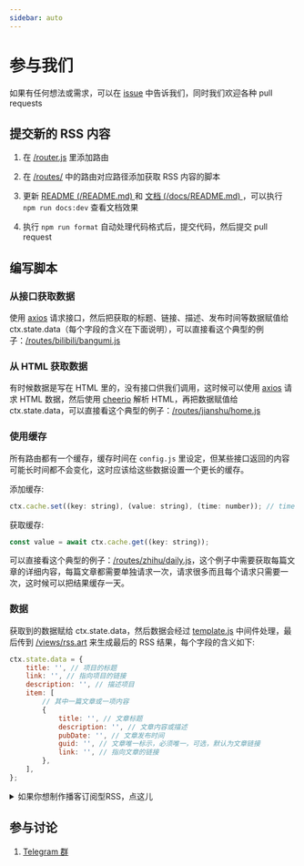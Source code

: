 ```yaml
---
sidebar: auto
---
```


# 参与我们

如果有任何想法或需求，可以在 [issue](https://github.com/DIYgod/RSSHub/issues) 中告诉我们，同时我们欢迎各种 pull requests

## 提交新的 RSS 内容

1.  在 [/router.js](https://github.com/DIYgod/RSSHub/blob/master/router.js) 里添加路由

1.  在 [/routes/](https://github.com/DIYgod/RSSHub/tree/master/routes) 中的路由对应路径添加获取 RSS 内容的脚本

1.  更新 [README (/README.md) ](https://github.com/DIYgod/RSSHub/blob/master/README.md) 和 [文档 (/docs/README.md) ](https://github.com/DIYgod/RSSHub/blob/master/docs/README.md)，可以执行 `npm run docs:dev` 查看文档效果

1.  执行 `npm run format` 自动处理代码格式后，提交代码，然后提交 pull request

## 编写脚本

### 从接口获取数据

使用 [axios](https://github.com/axios/axios) 请求接口，然后把获取的标题、链接、描述、发布时间等数据赋值给 ctx.state.data（每个字段的含义在下面说明），可以直接看这个典型的例子：[/routes/bilibili/bangumi.js](https://github.com/DIYgod/RSSHub/blob/master/routes/bilibili/bangumi.js)

### 从 HTML 获取数据

有时候数据是写在 HTML 里的，没有接口供我们调用，这时候可以使用 [axios](https://github.com/axios/axios) 请求 HTML 数据，然后使用 [cheerio](https://github.com/cheeriojs/cheerio) 解析 HTML，再把数据赋值给 ctx.state.data，可以直接看这个典型的例子：[/routes/jianshu/home.js](https://github.com/DIYgod/RSSHub/blob/master/routes/jianshu/home.js)

### 使用缓存

所有路由都有一个缓存，缓存时间在 `config.js` 里设定，但某些接口返回的内容可能长时间都不会变化，这时应该给这些数据设置一个更长的缓存。

添加缓存:

```js
ctx.cache.set((key: string), (value: string), (time: number)); // time 为缓存时间，单位为秒
```

获取缓存:

```js
const value = await ctx.cache.get((key: string));
```

可以直接看这个典型的例子：[/routes/zhihu/daily.js](https://github.com/DIYgod/RSSHub/blob/master/routes/zhihu/daily.js)，这个例子中需要获取每篇文章的详细内容，每篇文章都需要单独请求一次，请求很多而且每个请求只需要一次，这时候可以把结果缓存一天。

### 数据

获取到的数据赋给 ctx.state.data，然后数据会经过 [template.js](https://github.com/DIYgod/RSSHub/blob/master/middleware/template.js) 中间件处理，最后传到 [/views/rss.art](https://github.com/DIYgod/RSSHub/blob/master/views/rss.art) 来生成最后的 RSS 结果，每个字段的含义如下:

```js
ctx.state.data = {
    title: '', // 项目的标题
    link: '', // 指向项目的链接
    description: '', // 描述项目
    item: [
        // 其中一篇文章或一项内容
        {
            title: '', // 文章标题
            description: '', // 文章内容或描述
            pubDate: '', // 文章发布时间
            guid: '', // 文章唯一标示，必须唯一，可选，默认为文章链接
            link: '', // 指向文章的链接
        },
    ],
};
```

<details><summary>如果你想制作播客订阅型RSS，点这儿</summary><br>

参考文章:

-   [Podcasts Connect 帮助 创建播客 - Apple](https://help.apple.com/itc/podcasts_connect/#/itca5b22233a)
-   [Podcasts Connect 帮助 播客最佳做法 - Apple](https://help.apple.com/itc/podcasts_connect/#/itc2b3780e76)
-   RSS 格式参考：https://codepen.io/jon-walstedt/pen/jsIup
-   播客验证：https://podba.se/validate/?url=https://rsshub.app/ximalaya/album/299146/

这些字段能使你的 RSS 被泛用型播客软件订阅：

```js
ctx.state.data = {
    title: '', // 项目的标题
    link: '', // 指向项目的链接
    itunes_author: '', // 主播名字，必须填充本字段才会被视为播客
    itunes_category： '',// 播客分类
    image: '', // 专辑图片，作为播客源时必填
    description: '', // 描述项目
    item: [
        // 其中一篇文章或一项内容
        {
            title: '', // 文章标题
            description: '', // 文章内容或描述
            pubDate: '', // 文章发布时间
            guid: '', // 文章唯一标示，必须唯一，可选，默认为文章链接
            link: '', // 指向文章的链接
            itunes_item_image: '', // 图像
            enclosure_url: '', // 音频链接
            enclosure_length: '', // 时间戳（播放长度），一般是秒数
            enclosure_type: '', // [.mp3就填'audio/mpeg'] [.m4a就填'audio/m4a'], 或其他类型.
            itunes_duration: '', // 由enclosure_length转换为 时:分:秒
        },
    ],
};
```

</details>

## 参与讨论

1.  [Telegram 群](https://t.me/rsshub)

